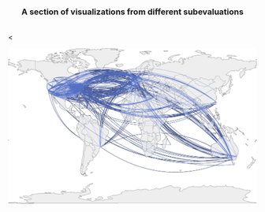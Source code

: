 <h3 style="text-align: center;">A section of visualizations from different subevaluations</h3>
<br><

<p align="center">
<img src="img/collabnet_tp.png" width="700" alt="Collaboration Network Map" />
</p>
<br>
<p align="right">
</p>
